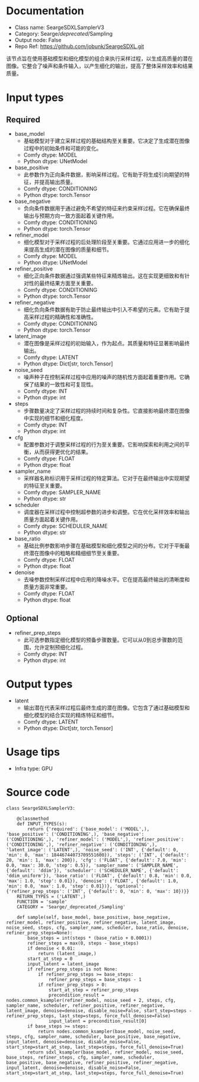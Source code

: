 # Documentation
- Class name: SeargeSDXLSamplerV3
- Category: Searge/_deprecated_/Sampling
- Output node: False
- Repo Ref: https://github.com/jobunk/SeargeSDXL.git

该节点旨在使用基础模型和细化模型的组合来执行采样过程，以生成高质量的潜在图像。它整合了噪声和条件输入，以产生细化的输出，提高了整体采样效率和结果质量。

# Input types
## Required
- base_model
    - 基础模型对于建立采样过程的基础结构至关重要。它决定了生成潜在图像过程中的初始条件和可能的变化。
    - Comfy dtype: MODEL
    - Python dtype: UNetModel
- base_positive
    - 此参数作为正向条件数据，影响采样过程。它有助于将生成引向期望的特征，并提高输出质量。
    - Comfy dtype: CONDITIONING
    - Python dtype: torch.Tensor
- base_negative
    - 负向条件数据用于通过避免不希望的特征来约束采样过程。它在确保最终输出与预期方向一致方面起着关键作用。
    - Comfy dtype: CONDITIONING
    - Python dtype: torch.Tensor
- refiner_model
    - 细化模型对于采样过程的后处理阶段至关重要。它通过应用进一步的细化来提高生成的潜在图像的质量和细节。
    - Comfy dtype: MODEL
    - Python dtype: UNetModel
- refiner_positive
    - 细化正向条件数据通过强调某些特征来精炼输出。这在实现更细致和有针对性的最终结果方面至关重要。
    - Comfy dtype: CONDITIONING
    - Python dtype: torch.Tensor
- refiner_negative
    - 细化负向条件数据有助于防止最终输出中引入不希望的元素。它有助于提高采样过程的精确性和准确性。
    - Comfy dtype: CONDITIONING
    - Python dtype: torch.Tensor
- latent_image
    - 潜在图像是采样过程的初始输入，作为起点。其质量和特征显著影响最终输出。
    - Comfy dtype: LATENT
    - Python dtype: Dict[str, torch.Tensor]
- noise_seed
    - 噪声种子在控制采样过程中应用的噪声的随机性方面起着重要作用。它确保了结果的一致性和可复现性。
    - Comfy dtype: INT
    - Python dtype: int
- steps
    - 步骤数量决定了采样过程的持续时间和复杂性。它直接影响最终潜在图像中实现的细节和细化程度。
    - Comfy dtype: INT
    - Python dtype: int
- cfg
    - 配置参数对于调整采样过程的行为至关重要。它影响探索和利用之间的平衡，从而获得更优化的结果。
    - Comfy dtype: FLOAT
    - Python dtype: float
- sampler_name
    - 采样器名称标识用于采样过程的特定算法。它对于在最终输出中实现期望的特征至关重要。
    - Comfy dtype: SAMPLER_NAME
    - Python dtype: str
- scheduler
    - 调度器在采样过程中控制超参数的进步和调整。它在优化采样效率和输出质量方面起着关键作用。
    - Comfy dtype: SCHEDULER_NAME
    - Python dtype: str
- base_ratio
    - 基础比例参数影响步骤在基础模型和细化模型之间的分布。它对于平衡最终潜在图像中的粗略和精细细节至关重要。
    - Comfy dtype: FLOAT
    - Python dtype: float
- denoise
    - 去噪参数控制采样过程中应用的降噪水平。它在提高最终输出的清晰度和质量方面非常重要。
    - Comfy dtype: FLOAT
    - Python dtype: float
## Optional
- refiner_prep_steps
    - 此可选参数指定细化模型的预备步骤数量。它可以从0到总步骤数的范围，允许定制预细化过程。
    - Comfy dtype: INT
    - Python dtype: int

# Output types
- latent
    - 输出潜在代表采样过程后最终生成的潜在图像。它包含了通过基础模型和细化模型的结合实现的精炼特征和细节。
    - Comfy dtype: LATENT
    - Python dtype: Dict[str, torch.Tensor]

# Usage tips
- Infra type: GPU

# Source code
```
class SeargeSDXLSamplerV3:

    @classmethod
    def INPUT_TYPES(s):
        return {'required': {'base_model': ('MODEL',), 'base_positive': ('CONDITIONING',), 'base_negative': ('CONDITIONING',), 'refiner_model': ('MODEL',), 'refiner_positive': ('CONDITIONING',), 'refiner_negative': ('CONDITIONING',), 'latent_image': ('LATENT',), 'noise_seed': ('INT', {'default': 0, 'min': 0, 'max': 18446744073709551600}), 'steps': ('INT', {'default': 20, 'min': 1, 'max': 200}), 'cfg': ('FLOAT', {'default': 7.0, 'min': 0.0, 'max': 30.0, 'step': 0.5}), 'sampler_name': ('SAMPLER_NAME', {'default': 'ddim'}), 'scheduler': ('SCHEDULER_NAME', {'default': 'ddim_uniform'}), 'base_ratio': ('FLOAT', {'default': 0.8, 'min': 0.0, 'max': 1.0, 'step': 0.01}), 'denoise': ('FLOAT', {'default': 1.0, 'min': 0.0, 'max': 1.0, 'step': 0.01})}, 'optional': {'refiner_prep_steps': ('INT', {'default': 0, 'min': 0, 'max': 10})}}
    RETURN_TYPES = ('LATENT',)
    FUNCTION = 'sample'
    CATEGORY = 'Searge/_deprecated_/Sampling'

    def sample(self, base_model, base_positive, base_negative, refiner_model, refiner_positive, refiner_negative, latent_image, noise_seed, steps, cfg, sampler_name, scheduler, base_ratio, denoise, refiner_prep_steps=None):
        base_steps = int(steps * (base_ratio + 0.0001))
        refiner_steps = max(0, steps - base_steps)
        if denoise < 0.01:
            return (latent_image,)
        start_at_step = 0
        input_latent = latent_image
        if refiner_prep_steps is not None:
            if refiner_prep_steps >= base_steps:
                refiner_prep_steps = base_steps - 1
            if refiner_prep_steps > 0:
                start_at_step = refiner_prep_steps
                precondition_result = nodes.common_ksampler(refiner_model, noise_seed + 2, steps, cfg, sampler_name, scheduler, refiner_positive, refiner_negative, latent_image, denoise=denoise, disable_noise=False, start_step=steps - refiner_prep_steps, last_step=steps, force_full_denoise=False)
                input_latent = precondition_result[0]
        if base_steps >= steps:
            return nodes.common_ksampler(base_model, noise_seed, steps, cfg, sampler_name, scheduler, base_positive, base_negative, input_latent, denoise=denoise, disable_noise=False, start_step=start_at_step, last_step=steps, force_full_denoise=True)
        return sdxl_ksampler(base_model, refiner_model, noise_seed, base_steps, refiner_steps, cfg, sampler_name, scheduler, base_positive, base_negative, refiner_positive, refiner_negative, input_latent, denoise=denoise, disable_noise=False, start_step=start_at_step, last_step=steps, force_full_denoise=True)
```